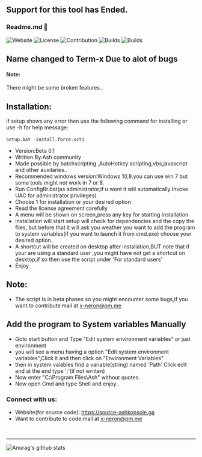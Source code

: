 ## Support for this tool has Ended.

### Readme.md 👋
![Website](https://img.shields.io/static/v1?label=Website&message=source-ashkonsole.ga&color=<blue>)
![License](https://img.shields.io/badge/License-Ashv1.1-<brightgreen>)
![Contribution](https://img.shields.io/badge/Contributions-Welcome-<brightgreen>)
![Builds](https://img.shields.io/badge/Build-D-<brightred>)
![Builds](https://img.shields.io/badge/Condition-Buggy-<brightred>)
## Name changed to Term-x Due to alot of bugs
#### Note:
There might be some broken features..
## Installation:
if setup shows any error then use the following command for installing or use -h for help message:
<br>
<br>
`Setup.bat -install.force.sct1`
<br>
- Version:Beta 0.1
- Written By:Ash community
- Made possible by batchscripting ,AutoHotkey scripting,vbs,javascript and other auxilaries..
- Recommended windows version:Windows 10,8.you can use win 7 but some tools might not work in 7 or 8.
- Run ConfigRr.bat(as administrator,if u wont it will automatically Invoke UAC for administrator privileges).
- Choose 1 for installation or your desired option
- Read the license agreement carefully
- A menu will be shown on screen,press any key for starting installation
- Installation will start setup will check for dependencies and the copy the files,
but before that it will ask you weather you want to add the program to system variables(if you want to launch it from cmd.exe)
choose your desired option.
- A shortcut will be created on desktop after installation,BUT note that if your are using a standard user ,you might have not get a shortcut on desktop,if so then use the script under 'For standard users'
- Enjoy
## Note:
- The script is in beta phases so you might encounter some bugs,if you want to contribute mail at x-neron@pm.me

## Add the program to System variables Manually 

- Goto start button and Type "Edit system environment variables" or just environment
- you will see a menu having a option "Edit system environment variables",Click it and then click
on "Environment Variables"
- then in system vaiables find a variable(string) named 'Path' Click edit and at the end type ';'(if not written)
- Now enter "C:\Program Files\Ash" without quotes.
- Now open Cmd and type Shell and enjoy..

### Connect with us:

- Website(for source code): https://source-ashkonsole.ga
- Want to contribute to code:mail at x-neron@pm.me

<br />


---

![Anurag's github stats](https://github-readme-stats.vercel.app/api?username=Justaus3r)
